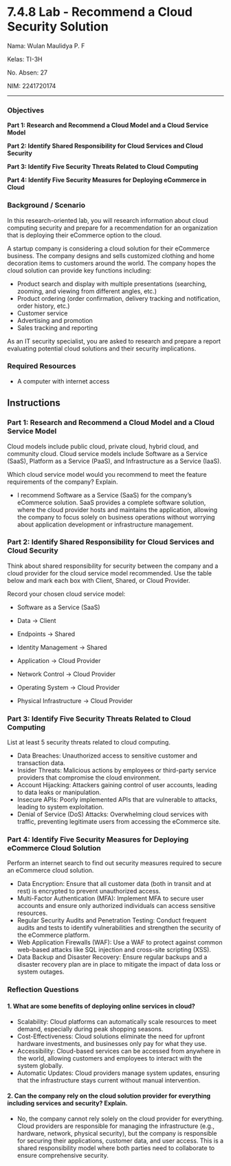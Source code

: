 # 7.4.8 Lab - Recommend a Cloud Security Solution

Nama: Wulan Maulidya P. F

Kelas: TI-3H

No. Absen: 27

NIM: 2241720174

---

### Objectives
**Part 1: Research and Recommend a Cloud Model and a Cloud Service Model**

**Part 2: Identify Shared Responsibility for Cloud Services and Cloud Security**

**Part 3: Identify Five Security Threats Related to Cloud Computing**

**Part 4: Identify Five Security Measures for Deploying eCommerce in Cloud**

### Background / Scenario
In this research-oriented lab, you will research information about cloud computing security and prepare for a recommendation for an organization that is deploying their eCommerce option to the cloud.

A startup company is considering a cloud solution for their eCommerce business. The company designs and sells customized clothing and home decoration items to customers around the world. The company hopes the cloud solution can provide key functions including:

* Product search and display with multiple presentations (searching, zooming, and viewing from different angles, etc.)
* Product ordering (order confirmation, delivery tracking and notification, order history, etc.)
* Customer service
* Advertising and promotion
* Sales tracking and reporting

As an IT security specialist, you are asked to research and prepare a report evaluating potential cloud solutions and their security implications.

### Required Resources
* A computer with internet access

## Instructions
### Part 1: Research and Recommend a Cloud Model and a Cloud Service Model
Cloud models include public cloud, private cloud, hybrid cloud, and community cloud. Cloud service models include Software as a Service (SaaS), Platform as a Service (PaaS), and Infrastructure as a Service (IaaS).

Which cloud service model would you recommend to meet the feature requirements of the company? Explain.

* I recommend Software as a Service (SaaS) for the company’s eCommerce solution. SaaS provides a complete software solution, where the cloud provider hosts and maintains the application, allowing the company to focus solely on business operations without worrying about application development or infrastructure management.

### Part 2: Identify Shared Responsibility for Cloud Services and Cloud Security
Think about shared responsibility for security between the company and a cloud provider for the cloud service model recommended. Use the table below and mark each box with Client, Shared, or Cloud Provider.

Record your chosen cloud service model:

* Software as a Service (SaaS)

* Data -> Client
* Endpoints -> Shared
* Identity Management -> Shared
* Application -> Cloud Provider
* Network Control -> Cloud Provider
* Operating System -> Cloud Provider
* Physical Infrastructure -> Cloud Provider

### Part 3: Identify Five Security Threats Related to Cloud Computing
List at least 5 security threats related to cloud computing.

* Data Breaches: Unauthorized access to sensitive customer and transaction data.
* Insider Threats: Malicious actions by employees or third-party service providers that compromise the cloud environment.
* Account Hijacking: Attackers gaining control of user accounts, leading to data leaks or manipulation.
* Insecure APIs: Poorly implemented APIs that are vulnerable to attacks, leading to system exploitation.
* Denial of Service (DoS) Attacks: Overwhelming cloud services with traffic, preventing legitimate users from accessing the eCommerce site.

### Part 4: Identify Five Security Measures for Deploying eCommerce Cloud Solution
Perform an internet search to find out security measures required to secure an eCommerce cloud solution.

* Data Encryption: Ensure that all customer data (both in transit and at rest) is encrypted to prevent unauthorized access.
* Multi-Factor Authentication (MFA): Implement MFA to secure user accounts and ensure only authorized individuals can access sensitive resources.
* Regular Security Audits and Penetration Testing: Conduct frequent audits and tests to identify vulnerabilities and strengthen the security of the eCommerce platform.
* Web Application Firewalls (WAF): Use a WAF to protect against common web-based attacks like SQL injection and cross-site scripting (XSS).
* Data Backup and Disaster Recovery: Ensure regular backups and a disaster recovery plan are in place to mitigate the impact of data loss or system outages.

### Reflection Questions
#### 1. What are some benefits of deploying online services in cloud?
* Scalability: Cloud platforms can automatically scale resources to meet demand, especially during peak shopping seasons.
* Cost-Effectiveness: Cloud solutions eliminate the need for upfront hardware investments, and businesses only pay for what they use.
* Accessibility: Cloud-based services can be accessed from anywhere in the world, allowing customers and employees to interact with the system globally.
* Automatic Updates: Cloud providers manage system updates, ensuring that the infrastructure stays current without manual intervention.

#### 2. Can the company rely on the cloud solution provider for everything including services and security? Explain.
* No, the company cannot rely solely on the cloud provider for everything. Cloud providers are responsible for managing the infrastructure (e.g., hardware, network, physical security), but the company is responsible for securing their applications, customer data, and user access. This is a shared responsibility model where both parties need to collaborate to ensure comprehensive security.
